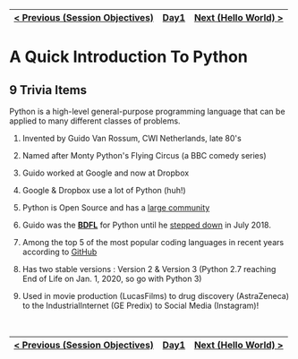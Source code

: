| [< Previous (Session Objectives)](SessionObjectives.md) | [Day1](../README.md) | [Next (Hello World) >](HelloWorld.md) |
|---|---|---|

# A Quick Introduction To Python



## 9 Trivia Items



Python is a high-level general-purpose programming language that can be applied to many different classes of problems.

1. Invented by Guido Van Rossum, CWI Netherlands, late 80's

2. Named after Monty Python's Flying Circus (a BBC comedy series)

3. Guido worked at Google and now at Dropbox

4. Google & Dropbox use a lot of Python (huh!)

5. Python is Open Source and has a [large community](https://www.python.org/) 

6. Guido was the [**BDFL**](https://en.wikipedia.org/wiki/Benevolent_dictator_for_life) for Python until he
[stepped down](https://www.mail-archive.com/python-committers@python.org/msg05628.html) in July 2018.

7. Among the top 5 of the most popular coding languages in recent years according to [GitHub](https://octoverse.github.com/projects#languages)

8. Has two stable versions : Version 2 & Version 3 (Python 2.7 reaching End of Life on Jan. 1, 2020,
so go with Python 3)

9. Used in movie production (LucasFilms) to drug discovery (AstraZeneca) to the IndustrialInternet (GE Predix) to Social Media (Instagram)!

   ​



| [< Previous (Session Objectives)](SessionObjectives.md) | [Day1](../README.md) | [Next (Hello World) >](HelloWorld.md) |
|---|---|---|
